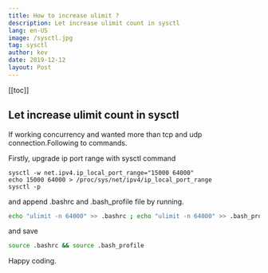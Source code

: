 ```yaml
---
title: How to increase ulimit ?
description: Let increase ulimit count in sysctl
lang: en-US
image: /sysctl.jpg
tag: sysctl
author: kev
date: 2019-12-12
layout: Post
---
```


[[toc]]

## Let increase ulimit count in sysctl

If working concurrency and wanted more than tcp and udp connection.Following to commands.

Firstly, upgrade ip port range with sysctl command

```sysctl
sysctl -w net.ipv4.ip_local_port_range="15000 64000"
echo 15000 64000 > /proc/sys/net/ipv4/ip_local_port_range
sysctl -p
```

and append .bashrc and .bash_profile file by running.

```bash
echo "ulimit -n 64000" >> .bashrc ; echo "ulimit -n 64000" >> .bash_profile
```

and save
```bash
source .bashrc && source .bash_profile
```

Happy coding.
